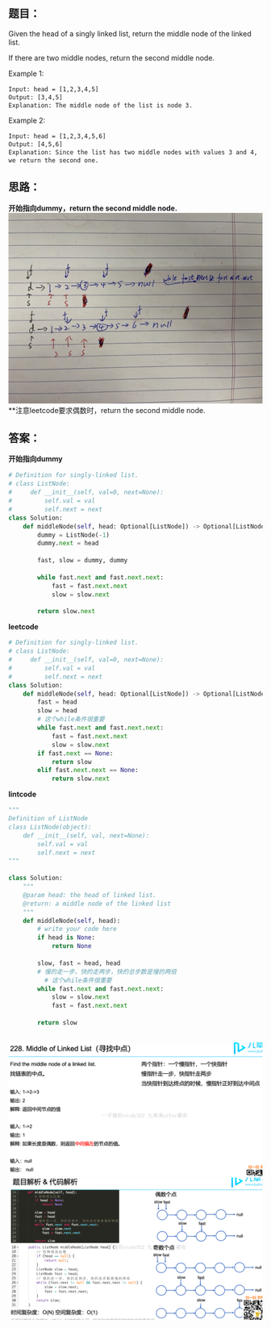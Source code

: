 ## 题目：
Given the head of a singly linked list, return the middle node of the linked list.

If there are two middle nodes, return the second middle node.


Example 1:
```
Input: head = [1,2,3,4,5]
Output: [3,4,5]
Explanation: The middle node of the list is node 3.
```
Example 2:
```
Input: head = [1,2,3,4,5,6]
Output: [4,5,6]
Explanation: Since the list has two middle nodes with values 3 and 4, we return the second one.
```
## 思路：
**开始指向dummy，return the second middle node.**
![a](https://github.com/SSRRBB/Leetcode/blob/main/Images/300.png)
**注意leetcode要求偶数时，return the second middle node.


## 答案：
**开始指向dummy**
```python
# Definition for singly-linked list.
# class ListNode:
#     def __init__(self, val=0, next=None):
#         self.val = val
#         self.next = next
class Solution:
    def middleNode(self, head: Optional[ListNode]) -> Optional[ListNode]:
        dummy = ListNode(-1)
        dummy.next = head
        
        fast, slow = dummy, dummy
        
        while fast.next and fast.next.next:
            fast = fast.next.next
            slow = slow.next
            
        return slow.next

```

**leetcode**
```python
# Definition for singly-linked list.
# class ListNode:
#     def __init__(self, val=0, next=None):
#         self.val = val
#         self.next = next
class Solution:
    def middleNode(self, head: Optional[ListNode]) -> Optional[ListNode]:
        fast = head
        slow = head
        # 这个while条件很重要
        while fast.next and fast.next.next:
            fast = fast.next.next
            slow = slow.next
        if fast.next == None:
            return slow
        elif fast.next.next == None:
            return slow.next

```
**lintcode**
```python
"""
Definition of ListNode
class ListNode(object):
    def __init__(self, val, next=None):
        self.val = val
        self.next = next
"""

class Solution:
    """
    @param head: the head of linked list.
    @return: a middle node of the linked list
    """
    def middleNode(self, head):
        # write your code here
        if head is None:
            return None

        slow, fast = head, head
        # 慢的走一步，快的走两步，快的总步数是慢的两倍
          # 这个while条件很重要
        while fast.next and fast.next.next:
            slow = slow.next
            fast = fast.next.next

        return slow
    

```



![a](https://github.com/SSRRBB/Leetcode/blob/main/Images/198.png)
![a](https://github.com/SSRRBB/Leetcode/blob/main/Images/199.png)
